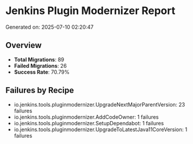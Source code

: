 
# Jenkins Plugin Modernizer Report
Generated on: 2025-07-10 02:20:47

## Overview
- **Total Migrations**: 89
- **Failed Migrations**: 26
- **Success Rate**: 70.79%

## Failures by Recipe
- io.jenkins.tools.pluginmodernizer.UpgradeNextMajorParentVersion: 23 failures
- io.jenkins.tools.pluginmodernizer.AddCodeOwner: 1 failures
- io.jenkins.tools.pluginmodernizer.SetupDependabot: 1 failures
- io.jenkins.tools.pluginmodernizer.UpgradeToLatestJava11CoreVersion: 1 failures
